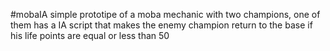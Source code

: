 #mobaIA
simple prototipe of a moba mechanic with two champions, one of them has a IA script that makes the enemy champion return to the base if his life points are equal or less than 50

